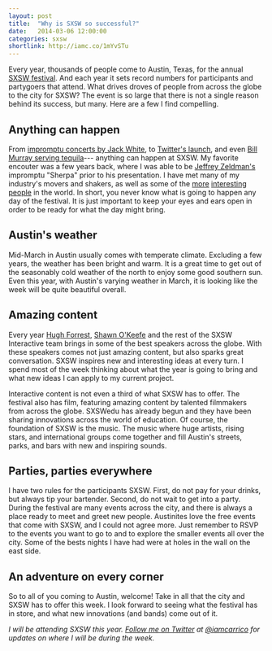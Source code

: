 ```yaml
---
layout: post
title:  "Why is SXSW so successful?"
date:   2014-03-06 12:00:00
categories: sxsw
shortlink: http://iamc.co/1mYvSTu
---
```


Every year, thousands of people come to Austin, Texas, for the annual [SXSW festival](http://sxsw.com/). And each year it sets record numbers for participants and partygoers that attend. What drives droves of people from across the globe to the city for SXSW? The event is so large that there is not a single reason behind its success, but many. Here are a few I find compelling.

<!--more-->

## Anything can happen

From [impromptu concerts by Jack White](http://www.youtube.com/watch?v=Mx7yky2C9Gk), to [Twitter's launch](http://laughingsquid.com/twitter-wins-sxsw-web-award/), and even [Bill Murray serving tequila](http://www.youtube.com/watch?v=fwwEGjGbxXM)--- anything can happen at SXSW. My favorite encouter was a few years back, where I was able to be [Jeffrey Zeldman's](http://www.zeldman.com/) impromptu "Sherpa" prior to his presentation. I have met many of my industry's movers and shakers, as well as some of the [more](http://ronenv.com/) [interesting](http://en.wikipedia.org/wiki/Vermin_Supreme) [people](https://twitter.com/timoreilly) in the world. In short, you never know what is going to happen any day of the festival. It is just important to keep your eyes and ears open in order to be ready for what the day might bring.

## Austin's weather

Mid-March in Austin usually comes with temperate climate. Excluding a few years, the weather has been bright and warm. It is a great time to get out of the seasonably cold weather of the north to enjoy some good southern sun. Even this year, with Austin's varying weather in March, it is looking like the week will be quite beautiful overall.

## Amazing content

Every year [Hugh Forrest](https://twitter.com/Hugh_W_Forrest), [Shawn O'Keefe](https://twitter.com/shawnokeefe) and the rest of the SXSW Interactive team brings in some of the best speakers across the globe. With these speakers comes not just amazing content, but also sparks great conversation. SXSW inspires new and interesting ideas at every turn. I spend most of the week thinking about what the year is going to bring and what new ideas I can apply to my current project.

Interactive content is not even a third of what SXSW has to offer. The festival also has film, featuring amazing content by talented filmmakers from across the globe. SXSWedu has already begun and they have been sharing innovations across the world of education. Of course, the foundation of SXSW is the music. The music where huge artists, rising stars, and international groups come together and fill Austin's streets, parks, and bars with new and inspiring sounds.

## Parties, parties everywhere

I have two rules for the participants SXSW. First, do not pay for your drinks, but always tip your bartender. Second, do not wait to get into a party. During the festival are many events across the city, and there is always a place ready to meet and greet new people. Austinites love the free events that come with SXSW, and I could not agree more. Just remember to RSVP to the events you want to go to and to explore the smaller events all over the city. Some of the bests nights I have had were at holes in the wall on the east side.

## An adventure on every corner

So to all of you coming to Austin, welcome! Take in all that the city and SXSW has to offer this week. I look forward to seeing what the festival has in store, and what new innovations (and bands) come out of it.

*I will be attending SXSW this year. <a href="https://twitter.com/intent/user?user_id=940528772" class="twitter" target="_blank">Follow me on Twitter</a> at [@iamcarrico](https://twitter.com/iamcarrico) for updates on where I will be during the week.*
